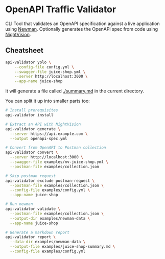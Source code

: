 # OpenAPI Traffic Validator

CLI Tool that validates an OpenAPI specification against a live application using [Newman](https://github.com/postmanlabs/newman). Optionally generates the OpenAPI spec from code using [NightVision](https://www.nightvision.net/).

## Cheatsheet

```bash
api-validator yolo \
    --config-file config.yml \
    --swagger-file juice-shop.yml \
    --server http://localhost:3000 \
    --app-name juice-shop
```

It will generate a file called [./summary.md](./summary.md) in the current directory.

You can split it up into smaller parts too:

```bash
# Install prerequisites
api-validator install

# Extract an API with NightVision
api-validator generate \
  --server https://api.example.com \
  --output openapi-spec.yml

# Convert from OpenAPI to Postman collection
api-validator convert \
  --server http://localhost:3000 \
  --swagger-file examples/nv-juice-shop.yml \
  --postman-file examples/collection.json

# Skip postman request
api-validator exclude postman-request \
  --postman-file examples/collection.json \
  --config-file examples/config.yml \
  --app-name juice-shop

# Run newman
api-validator validate \
  --postman-file examples/collection.json \
  --output-dir examples/newman-data \
  --app-name juice-shop

# Generate a markdown report
api-validator report \
  --data-dir examples/newman-data \
  --output-file examples/juice-shop-summary.md \
  --config-file examples/config.yml
```
